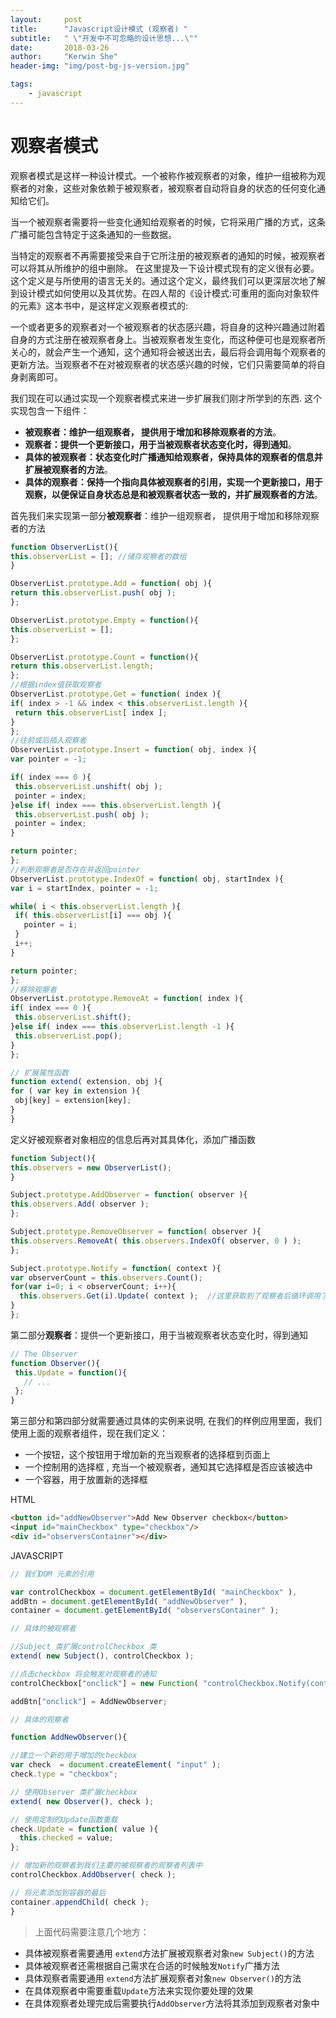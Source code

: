 ```yaml
---
layout:     post
title:      "Javascript设计模式 (观察者) "
subtitle:   " \"开发中不可忽略的设计思想...\""
date:       2018-03-26
author:     "Kerwin She"
header-img: "img/post-bg-js-version.jpg"

tags:
    - javascript
---
```


# 观察者模式

观察者模式是这样一种设计模式。一个被称作被观察者的对象，维护一组被称为观察者的对象，这些对象依赖于被观察者，被观察者自动将自身的状态的任何变化通知给它们。

当一个被观察者需要将一些变化通知给观察者的时候，它将采用广播的方式，这条广播可能包含特定于这条通知的一些数据。

当特定的观察者不再需要接受来自于它所注册的被观察者的通知的时候，被观察者可以将其从所维护的组中删除。 在这里提及一下设计模式现有的定义很有必要。这个定义是与所使用的语言无关的。通过这个定义，最终我们可以更深层次地了解到设计模式如何使用以及其优势。在四人帮的《设计模式:可重用的面向对象软件的元素》这本书中，是这样定义观察者模式的:

一个或者更多的观察者对一个被观察者的状态感兴趣，将自身的这种兴趣通过附着自身的方式注册在被观察者身上。当被观察者发生变化，而这种便可也是观察者所关心的，就会产生一个通知，这个通知将会被送出去，最后将会调用每个观察者的更新方法。当观察者不在对被观察者的状态感兴趣的时候，它们只需要简单的将自身剥离即可。

我们现在可以通过实现一个观察者模式来进一步扩展我们刚才所学到的东西. 这个实现包含一下组件：

- **被观察者：维护一组观察者， 提供用于增加和移除观察者的方法**。
- **观察者：提供一个更新接口，用于当被观察者状态变化时，得到通知**。
- **具体的被观察者：状态变化时广播通知给观察者，保持具体的观察者的信息并扩展被观察者的方法**。
- **具体的观察者：保持一个指向具体被观察者的引用，实现一个更新接口，用于观察，以便保证自身状态总是和被观察者状态一致的，并扩展观察者的方法**。

首先我们来实现第一部分**被观察者**：维护一组观察者， 提供用于增加和移除观察者的方法
```javascript
function ObserverList(){
this.observerList = []; //储存观察者的数组
}

ObserverList.prototype.Add = function( obj ){
return this.observerList.push( obj );
};

ObserverList.prototype.Empty = function(){
this.observerList = [];
};

ObserverList.prototype.Count = function(){
return this.observerList.length;
};
//根据index值获取观察者
ObserverList.prototype.Get = function( index ){
if( index > -1 && index < this.observerList.length ){
 return this.observerList[ index ];  
}
};
//往前或后插入观察者
ObserverList.prototype.Insert = function( obj, index ){
var pointer = -1;

if( index === 0 ){
 this.observerList.unshift( obj );
 pointer = index;
}else if( index === this.observerList.length ){
 this.observerList.push( obj );
 pointer = index;
}

return pointer;
};
//判断观察者是否存在并返回pointer
ObserverList.prototype.IndexOf = function( obj, startIndex ){
var i = startIndex, pointer = -1;

while( i < this.observerList.length ){
 if( this.observerList[i] === obj ){
   pointer = i;
 }
 i++;
}

return pointer;
};
//移除观察者
ObserverList.prototype.RemoveAt = function( index ){
if( index === 0 ){
 this.observerList.shift();
}else if( index === this.observerList.length -1 ){
 this.observerList.pop();
}
};

// 扩展属性函数
function extend( extension, obj ){
for ( var key in extension ){
 obj[key] = extension[key];
}
}
```
定义好被观察者对象相应的信息后再对其具体化，添加广播函数
```javascript
function Subject(){
this.observers = new ObserverList();
}

Subject.prototype.AddObserver = function( observer ){
this.observers.Add( observer );
};

Subject.prototype.RemoveObserver = function( observer ){
this.observers.RemoveAt( this.observers.IndexOf( observer, 0 ) );
};

Subject.prototype.Notify = function( context ){
var observerCount = this.observers.Count();
for(var i=0; i < observerCount; i++){
  this.observers.Get(i).Update( context );  //这里获取到了观察者后循环调用了其Update函数实现了通知
}
};
```
第二部分**观察者**：提供一个更新接口，用于当被观察者状态变化时，得到通知
```javascript
// The Observer
function Observer(){
 this.Update = function(){
   // ...
 };
}
```

第三部分和第四部分就需要通过具体的实例来说明,
在我们的样例应用里面，我们使用上面的观察者组件，现在我们定义：
- 一个按钮，这个按钮用于增加新的充当观察者的选择框到页面上
- 一个控制用的选择框 , 充当一个被观察者，通知其它选择框是否应该被选中
- 一个容器，用于放置新的选择框

HTML

```html
<button id="addNewObserver">Add New Observer checkbox</button>
<input id="mainCheckbox" type="checkbox"/>
<div id="observersContainer"></div>
```
JAVASCRIPT

```javascript
// 我们DOM 元素的引用

var controlCheckbox = document.getElementById( "mainCheckbox" ),
addBtn = document.getElementById( "addNewObserver" ),
container = document.getElementById( "observersContainer" );

// 具体的被观察者

//Subject 类扩展controlCheckbox 类
extend( new Subject(), controlCheckbox );

//点击checkbox 将会触发对观察者的通知
controlCheckbox["onclick"] = new Function( "controlCheckbox.Notify(controlCheckbox.checked)" );

addBtn["onclick"] = AddNewObserver;

// 具体的观察者

function AddNewObserver(){

//建立一个新的用于增加的checkbox
var check  = document.createElement( "input" );
check.type = "checkbox";

// 使用Observer 类扩展checkbox
extend( new Observer(), check );

// 使用定制的Update函数重载
check.Update = function( value ){
  this.checked = value;
};

// 增加新的观察者到我们主要的被观察者的观察者列表中
controlCheckbox.AddObserver( check );

// 将元素添加到容器的最后
container.appendChild( check );
}
```
> 上面代码需要注意几个地方：
- 具体被观察者需要通用 `extend`方法扩展被观察者对象`new Subject()`的方法
- 具体被观察者还需根据自己需求在合适的时候触发`Notify`广播方法
- 具体观察者需要通用 `extend`方法扩展观察者对象`new Observer()`的方法
- 在具体观察者中需要重载`Update`方法来实现你要处理的效果
- 在具体观察者处理完成后需要执行`AddObserver`方法将其添加到观察者对象中
